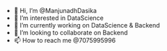 - 👋 Hi, I’m @ManjunadhDasika
- 👀 I’m interested in DataScience
- 🌱 I’m currently working on DataScience & Backend
- 💞️ I’m looking to collaborate on Backend
- 📫 How to reach me @7075995996

<!---
ManjunadhDasika/ManjunadhDasika is a ✨ special ✨ repository because its `README.md` (this file) appears on your GitHub profile.
You can click the Preview link to take a look at your changes.
--->
